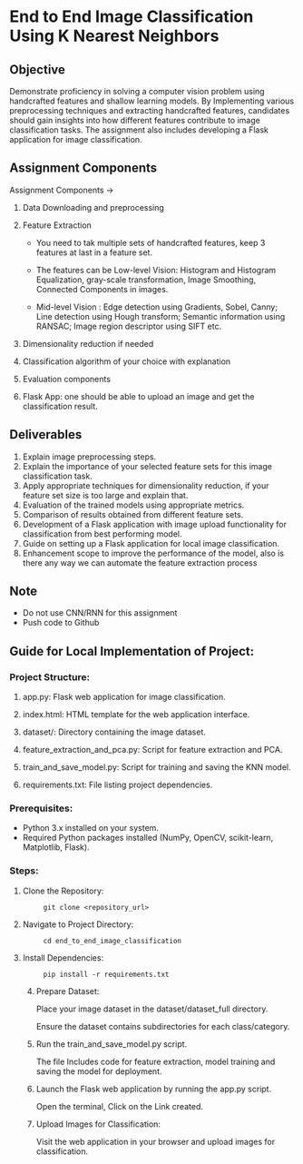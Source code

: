 
# End to End Image Classification Using K Nearest Neighbors

## Objective
Demonstrate proficiency in solving a computer vision problem using handcrafted features and shallow learning models. By Implementing various preprocessing techniques and extracting handcrafted features, candidates should gain insights into how different features contribute to image classification tasks. The assignment also includes developing a Flask application for image classification.

## Assignment Components 
Assignment Components ->
1. Data Downloading and preprocessing
2. Feature Extraction 

    - You need to tak multiple sets of handcrafted features, keep 3 features at last in a feature set.

    - The features can be Low-level Vision: Histogram and Histogram Equalization, gray-scale transformation, Image Smoothing, Connected Components in images. 

    - Mid-level Vision : Edge detection using Gradients, Sobel, Canny; Line detection using Hough transform; Semantic information using RANSAC; Image region descriptor using SIFT etc. 
3. Dimensionality reduction if needed
4. Classification algorithm of your choice with explanation
5. Evaluation components
6. Flask App: one should be able to upload an image and get the classification result.

## Deliverables

1. Explain image preprocessing steps.
2. Explain the importance of your selected feature sets for this image classification task.
3. Apply appropriate techniques for dimensionality reduction, if your feature set size is too large and explain that.
4. Evaluation of the trained models using appropriate metrics.
5. Comparison of results obtained from different feature sets.
6. Development of a Flask application with image upload functionality for classification from best performing model.
7. Guide on setting up a Flask application for local image classification.
8. Enhancement scope to improve the performance of the model, also is there any way we can automate the feature extraction process

## Note
   - Do not use CNN/RNN for this assignment
   - Push code to Github

##  Guide for Local Implementation of Project:

### Project Structure:

   1. app.py: Flask web application for image classification.
   2. index.html: HTML template for the web application interface.
   3. dataset/: Directory containing the image dataset.

   4. feature_extraction_and_pca.py: Script for feature extraction and PCA.

   5. train_and_save_model.py: Script for training and saving the KNN model.

   6. requirements.txt: File listing project dependencies.


### Prerequisites:
   - Python 3.x installed on your system.
   - Required Python packages installed (NumPy, OpenCV, scikit-learn, Matplotlib, Flask).

### Steps:
    
1. Clone the Repository:

            git clone <repository_url>

2. Navigate to Project Directory:

            cd end_to_end_image_classification

3. Install Dependencies:

            pip install -r requirements.txt

    4. Prepare Dataset:

        Place your image dataset in the dataset/dataset_full directory.

        Ensure the dataset contains subdirectories for each class/category.

    5. Run the train_and_save_model.py script.

        The file Includes code for feature extraction, model training and saving the model for deployment.

    6. Launch the Flask web application by running the app.py script.        

        Open the terminal, Click on the Link created.

    7. Upload Images for Classification:

        Visit the web application in your browser and upload images for classification.


